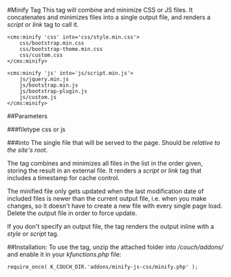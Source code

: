 #Minify Tag
This tag will combine and minimize CSS or JS files. It concatenates and minimizes files into a single output file, and renders a _script_ or _link_ tag to call it.

    <cms:minify 'css' into='css/style.min.css'>
        css/bootstrap.min.css
        css/bootstrap-theme.min.css
        css/custom.css
    </cms:minify>

    <cms:minify 'js' into='js/script.min.js'>
        js/jquery.min.js
        js/bootstrap.min.js
        js/bootstrap-plugin.js
        js/custom.js
    </cms:minify>


##Parameters

###filetype
css or js

###into
The single file that will be served to the page. Should be _relative to the site's root_.

The tag combines and minimizes all files in the list in the order given, storing the result in an external file. It renders a _script_ or _link_ tag that includes a timestamp for cache control. 

The minified file only gets updated when the last modification date of included files is newer than the current output file, i.e. when you make changes, so it doesn't have to create a new file with every single page load. Delete the output file in order to force update. 

If you don't specify an output file, the tag renders the output inline with a _style_ or _script_ tag.


##Installation:
To use the tag, unzip the attached folder into _/couch/addons/_ and enable it in your _kfunctions.php_ file:

    require_once( K_COUCH_DIR.'addons/minify-js-css/minify.php' );